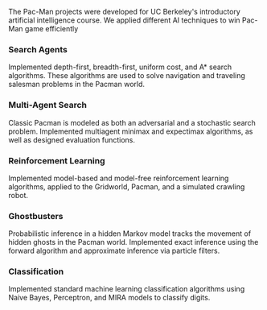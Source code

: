 The Pac-Man projects were developed for UC Berkeley's introductory artificial intelligence course.
We applied different AI techniques to win Pac-Man game efficiently


### Search Agents
Implemented depth-first, breadth-first, uniform cost, and A* search algorithms.
These algorithms are used to solve navigation and traveling salesman problems in the Pacman world.

### Multi-Agent Search
Classic Pacman is modeled as both an adversarial and a stochastic search problem.
Implemented multiagent minimax and expectimax algorithms, as well as designed evaluation functions.

### Reinforcement Learning 
Implemented model-based and model-free reinforcement learning algorithms, applied to the Gridworld, Pacman, and a simulated crawling robot.

### Ghostbusters 
Probabilistic inference in a hidden Markov model tracks the movement of hidden ghosts in the Pacman world.
Implemented exact inference using the forward algorithm and approximate inference via particle filters.

### Classification 
Implemented standard machine learning classification algorithms using Naive Bayes, Perceptron, and MIRA models to classify digits.
